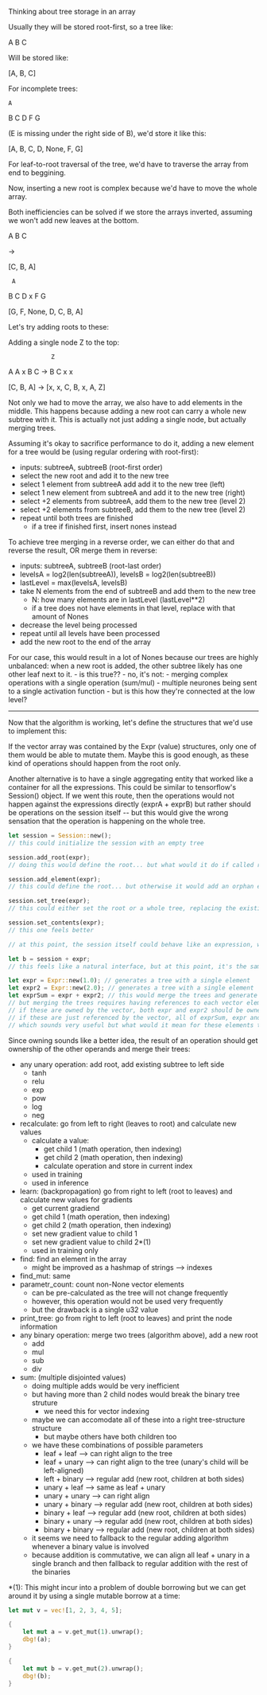 Thinking about tree storage in an array

Usually they will be stored root-first, so a tree like:

  A
B   C

Will be stored like:

[A, B, C]

For incomplete trees:

    A
  B   C
D    F  G

(E is missing under the right side of B), we'd store it like this:

[A, B, C, D, None, F, G]

For leaf-to-root traversal of the tree, we'd have to traverse the array from end to beggining.

Now, inserting a new root is complex because we'd have to move the whole array.

Both inefficiencies can be solved if we store the arrays inverted, assuming we won't add new leaves at the bottom.

  A
B   C

-> 

[C, B, A]

     A
  B      C
D   x  F    G

[G, F, None, D, C, B, A]

Let's try adding roots to these:

Adding a single node Z to the top:

                Z
  A          A     x
B   C  ->  B   C  x  x

[C, B, A] -> [x, x, C, B, x, A, Z]

Not only we had to move the array, we also have to add elements in the middle. This happens because adding a new root can carry a whole new subtree with it. This is actually not just adding a single node, but actually merging trees.

Assuming it's okay to sacrifice performance to do it, adding a new element for a tree would be (using regular ordering with root-first):

- inputs: subtreeA, subtreeB (root-first order)
- select the new root and add it to the new tree
- select 1 element from subtreeA add add it to the new tree (left)
- select 1 new element from subtreeA and add it to the new tree (right)
- select +2 elements from subtreeA, add them to the new tree (level 2)
- select +2 elements from subtreeB, add them to the new tree (level 2)
- repeat until both trees are finished
    - if a tree if finished first, insert nones instead

To achieve tree merging in a reverse order, we can either do that and reverse the result, OR merge them in reverse:

- inputs: subtreeA, subtreeB (root-last order)
- levelsA = log2(len(subtreeA)), levelsB = log2(len(subtreeB))
- lastLevel = max(levelsA, levelsB)
- take N elements from the end of subtreeB and add them to the new tree
    - N: how many elements are in lastLevel (lastLevel**2)
    - if a tree does not have elements in that level, replace with that amount of Nones
- decrease the level being processed
- repeat until all levels have been processed
- add the new root to the end of the array

For our case, this would result in a lot of Nones because our trees are highly unbalanced: when a new root is added, the other subtree likely has  one other leaf next to it.
    - is this true??
        - no, it's not:
            - merging complex operations with a single operation (sum/mul)
            - multiple neurones being sent to a single activation function
                - but is this how they're connected at the low level?

---

Now that the algorithm is working, let's define the structures that we'd use to implement this:

If the vector array was contained by the Expr (value) structures, only one of them would be able to mutate them. Maybe this is good enough, as these kind of operations should happen from the root only.

Another alternative is to have a single aggregating entity that worked like a container for all the expressions. This could be similar to tensorflow's Session() object. If we went this route, then the operations would not happen against the expressions directly (exprA + exprB) but rather should be operations on the session itself -- but this would give the wrong sensation that the operation is happening on the whole tree.

```rust
let session = Session::new();
// this could initialize the session with an empty tree

session.add_root(expr);
// doing this would define the root... but what would it do if called repeatedly?

session.add_element(expr);
// this could define the root... but otherwise it would add an orphan element? Might not be a good idea to have disjointed trees.

session.set_tree(expr);
// this could either set the root or a whole tree, replacing the existing one, but the naming is weird, as tree is a leaky abstraction here

session.set_contents(expr);
// this one feels better

// at this point, the session itself could behave like an expression, with operations adding and replacing the root

let b = session + expr;
// this feels like a natural interface, but at this point, it's the same as the Expr behaviour we have today

let expr = Expr::new(1.0); // generates a tree with a single element
let expr2 = Expr::new(2.0); // generates a tree with a single element
let exprSum = expr + expr2; // this would merge the trees and generate a new one
// but merging the trees requires having references to each vector element
// if these are owned by the vector, both expr and expr2 should be owned under exprSum (this is feasible).
// if these are just referenced by the vector, all of exprSum, expr and expr2 would keep their own prolongued existence
// which sounds very useful but what would it mean for these elements to be re-processed? each individual tree would end up mutating them and the results would be... weird.
```

Since owning sounds like a better idea, the result of an operation should get ownership of the other operands and merge their trees:

- any unary operation: add root, add existing subtree to left side
    - tanh 
    - relu
    - exp
    - pow
    - log
    - neg
- recalculate: go from left to right (leaves to root) and calculate new values
    - calculate a value:
        - get child 1 (math operation, then indexing)
        - get child 2 (math operation, then indexing)
        - calculate operation and store in current index
    - used in training
    - used in inference
- learn: (backpropagation) go from right to left (root to leaves) and calculate new values for gradients
    - get current gradiend
    - get child 1 (math operation, then indexing)
    - get child 2  (math operation, then indexing)
    - set new gradient value to child 1
    - set new gradient value to child 2*(1)
    - used in training only
- find: find an element in the array
    - might be improved as a hashmap of strings --> indexes
- find_mut: same
- parametr_count: count non-None vector elements
    - can be pre-calculated as the tree will not change frequently
    - however, this operation would not be used very frequently
    - but the drawback is a single u32 value
- print_tree: go from right to left (root to leaves) and print the node information
- any binary operation: merge two trees (algorithm above), add a new root
    - add
    - mul
    - sub
    - div
- sum: (multiple disjointed values)
    - doing multiple adds would be very inefficient
    - but having more than 2 child nodes would break the binary tree struture
        - we need this for vector indexing
    - maybe we can accomodate all of these into a right tree-structure structure
        - but maybe others have both children too
    - we have these combinations of possible parameters
        - leaf + leaf --> can right align to the tree
        - leaf + unary --> can right align to the tree (unary's child will be left-aligned)
        - left + binary --> regular add (new root, children at both sides)
        - unary + leaf --> same as leaf + unary
        - unary + unary --> can right align
        - unary + binary --> regular add (new root, children at both sides)
        - binary + leaf --> regular add (new root, children at both sides)
        - binary + unary --> regular add (new root, children at both sides)
        - binary + binary --> regular add (new root, children at both sides)
    - it seems we need to fallback to the regular adding algorithm whenever a binary value is involved
    - because addition is commutative, we can align all leaf + unary in a single branch and then fallback to regular addition with the rest of the binaries


*(1): This might incur into a problem of double borrowing but we can get around it by using a single mutable borrow at a time:

```rust
let mut v = vec![1, 2, 3, 4, 5];

{
    let mut a = v.get_mut(1).unwrap();
    dbg!(a);
}

{
    let mut b = v.get_mut(2).unwrap();
    dbg!(b);
}
```

